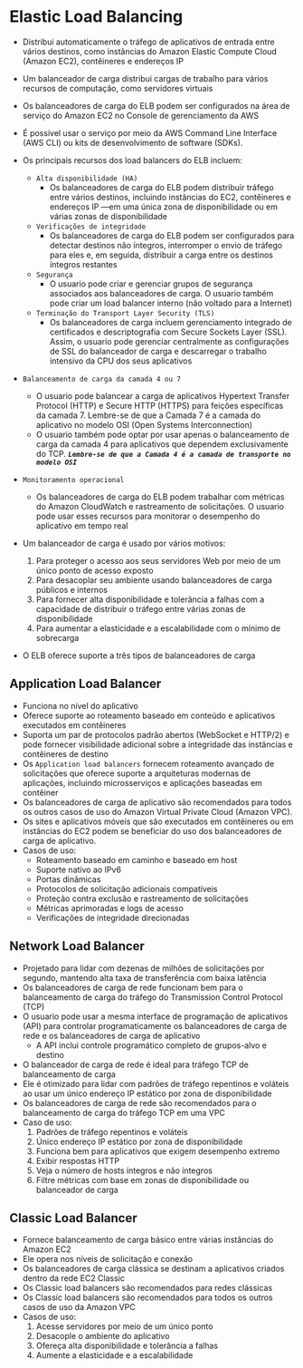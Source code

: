 # **Elastic Load Balancing**

- Distribui automaticamente o tráfego de aplicativos de entrada entre vários destinos, como instâncias do Amazon Elastic Compute Cloud (Amazon EC2), contêineres e endereços IP
- Um balanceador de carga distribui cargas de trabalho para vários recursos de computação, como servidores virtuais
- Os balanceadores de carga do ELB podem ser configurados na área de serviço do Amazon EC2 no Console de gerenciamento da AWS
- É possivel usar o serviço por meio da AWS Command Line Interface (AWS CLI) ou kits de desenvolvimento de software (SDKs).
- Os principais recursos dos load balancers do ELB incluem:
  - `Alta disponibilidade (HA)`
    - Os balanceadores de carga do ELB podem distribuir tráfego entre vários destinos, incluindo instâncias do EC2, contêineres e endereços IP —em uma única zona de disponibilidade ou em várias zonas de disponibilidade
  - `Verificações de integridade`
    - Os balanceadores de carga do ELB podem ser configurados para detectar destinos não íntegros, interromper o envio de tráfego para eles e, em seguida, distribuir a carga entre os destinos íntegros restantes
  - `Segurança`
    - O usuario pode criar e gerenciar grupos de segurança associados aos balanceadores de carga. O usuario também pode criar um load balancer interno (não voltado para a Internet)
  - `Terminação do Transport Layer Security (TLS)`
    - Os balanceadores de carga incluem gerenciamento integrado de certificados e descriptografia com Secure Sockets Layer (SSL). Assim, o usuario pode gerenciar centralmente as configurações de SSL do balanceador de carga e descarregar o trabalho intensivo da CPU dos seus aplicativos
- `Balanceamento de carga da camada 4 ou 7`
  - O usuario pode balancear a carga de aplicativos Hypertext Transfer Protocol (HTTP) e Secure HTTP (HTTPS) para feições específicas da camada 7. Lembre-se de que a Camada 7 é a camada do aplicativo no modelo OSI (Open Systems Interconnection)
  - O usuario também pode optar por usar apenas o balanceamento de carga da camada 4 para aplicativos que dependem exclusivamente do TCP. **_`Lembre-se de que a Camada 4 é a camada de transporte no modelo OSI`_**
- `Monitoramento operacional`

  - Os balanceadores de carga do ELB podem trabalhar com métricas do Amazon CloudWatch e rastreamento de solicitações. O usuario pode usar esses recursos para monitorar o desempenho do aplicativo em tempo real

- Um balanceador de carga é usado por vários motivos:
  1. Para proteger o acesso aos seus servidores Web por meio de um único ponto de acesso exposto
  2. Para desacoplar seu ambiente usando balanceadores de carga públicos e internos
  3. Para fornecer alta disponibilidade e tolerância a falhas com a capacidade de distribuir o tráfego entre várias zonas de disponibilidade
  4. Para aumentar a elasticidade e a escalabilidade com o mínimo de sobrecarga
- O ELB oferece suporte a três tipos de balanceadores de carga

## **Application Load Balancer**

- Funciona no nível do aplicativo
- Oferece suporte ao roteamento baseado em conteúdo e aplicativos executados em contêineres
- Suporta um par de protocolos padrão abertos (WebSocket e HTTP/2) e pode fornecer visibilidade adicional sobre a integridade das instâncias e contêineres de destino
- Os `Application load balancers` fornecem roteamento avançado de solicitações que oferece suporte a arquiteturas modernas de aplicações, incluindo microsserviços e aplicações baseadas em contêiner
- Os balanceadores de carga de aplicativo são recomendados para todos os outros casos de uso do Amazon Virtual Private Cloud (Amazon VPC).
- Os sites e aplicativos móveis que são executados em contêineres ou em instâncias do EC2 podem se beneficiar do uso dos balanceadores de carga de aplicativo.
- Casos de uso:
  - Roteamento baseado em caminho e baseado em host
  - Suporte nativo ao IPv6
  - Portas dinâmicas
  - Protocolos de solicitação adicionais compatíveis
  - Proteção contra exclusão e rastreamento de solicitações
  - Métricas aprimoradas e logs de acesso
  - Verificações de integridade direcionadas

## **Network Load Balancer**

- Projetado para lidar com dezenas de milhões de solicitações por segundo, mantendo alta taxa de transferência com baixa latência
- Os balanceadores de carga de rede funcionam bem para o balanceamento de carga do tráfego do Transmission Control Protocol (TCP)
- O usuario pode usar a mesma interface de programação de aplicativos (API) para controlar programaticamente os balanceadores de carga de rede e os balanceadores de carga de aplicativo
  - A API inclui controle programático completo de grupos-alvo e destino
- O balanceador de carga de rede é ideal para tráfego TCP de balanceamento de carga
- Ele é otimizado para lidar com padrões de tráfego repentinos e voláteis ao usar um único endereço IP estático por zona de disponibilidade
- Os balanceadores de carga de rede são recomendados para o balanceamento de carga do tráfego TCP em uma VPC
- Caso de uso:
  1. Padrões de tráfego repentinos e voláteis
  2. Único endereço IP estático por zona de disponibilidade
  3. Funciona bem para aplicativos que exigem desempenho extremo
  4. Exibir respostas HTTP
  5. Veja o número de hosts íntegros e não íntegros
  6. Filtre métricas com base em zonas de disponibilidade ou balanceador de carga

## **Classic Load Balancer**

- Fornece balanceamento de carga básico entre várias instâncias do Amazon EC2
- Ele opera nos níveis de solicitação e conexão
- Os balanceadores de carga clássica se destinam a aplicativos criados dentro da rede EC2 Classic
- Os Classic load balancers são recomendados para redes clássicas
- Os Classic load balancers são recomendados para todos os outros casos de uso da Amazon VPC
- Casos de uso:
  1. Acesse servidores por meio de um único ponto
  2. Desacople o ambiente do aplicativo
  3. Ofereça alta disponibilidade e tolerância a falhas
  4. Aumente a elasticidade e a escalabilidade
